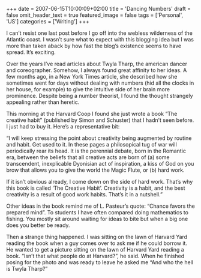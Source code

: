 +++
date = 2007-06-15T10:00:09+02:00
title = 'Dancing Numbers'
draft = false
omit_header_text = true
featured_image = false
tags = ['Personal', 'US']
categories = ['Writing']
+++

I can’t resist one last post before I go off into the webless
wilderness of the Atlantic coast. I wasn’t sure what to expect with
this blogging idea but I was more than taken aback by how fast the
blog’s existence seems to have spread. It’s exciting.

Over the years I’ve read articles about Twyla Tharp, the american
dancer and coreographer. Somehow, I always found great affinity to her
ideas. A few months ago, in a New York Times article, she described
how she sometimes went for days without dealing with numbers (hid all
the clocks in her house, for example) to give the intuitive side of
her brain more prominence. Despite being a number theorist, I found
the thought strangely appealing rather than heretic.

This morning at the Harvard Coop I found she just wrote a book “The
creative habit” (published by Simon and Schuster) that I hadn’t seen
before. I just had to buy it. Here’s a representative bit:

“I will keep stressing the point about creativity being augmented by
routine and habit. Get used to it. In these pages a philosopical tug
of war will periodically rear its head. It is the perennial debate,
born in the Romantic era, between the beliefs that all creative acts
are born of (a) some transcendent, inexplicable Dyonisian act of
inspiration, a kiss of God on you brow that allows you to give the
world the Magic Flute, or (b) hard work.

If it isn’t obvious already, I come down on the side of hard
work. That’s why this book is called ‘The Creative Habit’. Creativity
is a habit, and the best creativity is a result of good work
habits. That’s it in a nutshell.”

Other ideas in the book remind me of L. Pasteur’s quote: “Chance
favors the prepared mind”. To students I have often compared doing
mathematics to fishing. You mostly sit around waiting for ideas to
bite but when a big one does you better be ready.

Then a strange thing happened. I was sitting on the lawn of Harvard
Yard reading the book when a guy comes over to ask me if he could
borrow it. He wanted to get a picture sitting on the lawn of Harvard
Yard reading a book. “Isn’t that what people do at Harvard?”, he
said. When he finished posing for the photo and was ready to leave he
asked me “And who the hell is Twyla Tharp?”
